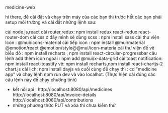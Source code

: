 medicine-web

hi there, để cài đặt và chạy trên máy của các bạn thì trước hết các bạn phải setup môi trường và cài đặt những lệnh sau:

cài node.js,react
cài router,redux: npm install redux react-redux react-router-dom
cài css ở đây mình sẽ dùng scss : npm install sass
cài thư viện Icon : @mui/icons-material
cài tiếp icon : npm install @mui/material @emotion/react @emotion/style@@mui/icon-materia
cài thư viện để vẽ biểu đồ : npm install recharts , npm install react-circular-progressbar
câu lệnh add thêm icon ngoài : npm add @mui/x-data-grid
cài toast notification: npm install react-toastify
vẽ: npm install recharts,npm install react-chartjs-2 chart.js
cài lịch: npm install dayjs
và cuối cùng để chạy thì : cd "medicine app" và chạy lệnh npm run dev và vào localhot. (Thực hiện cài đúng các câu lệnh này để chạy chương tình)

- kết nối api : 
http://localhost:8080/api/medicines
http://localhost:8080/api/invoice-details
http://localhost:8080/api/contributions
- những phương thức PUT và xóa thì chưa kiểm thử




